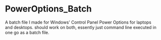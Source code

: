 # PowerOptions_Batch
A batch file I made for Windows' Control Panel Power Options for laptops and desktops.
should work on both, essently just command line executed in one go as a batch file.
